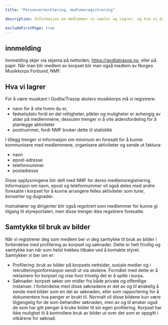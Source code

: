 ```yaml
---
title: "Personvernerklæring, medlemsregistrering"

description: Informasjon om medlemmer vi samler og lagrer, og hva vi bruker det til.

excludeFirstPage: true
---
```


## innmelding

Innmelding skjer via skjema på nettsiden, https://godliatrasop.no, eller på papir. Når man blir medlem av korpset blir man også medlem av Norges Musikkorps Forbund, NMF.

## Hva vi lagrer

For å være musikant i Godlia/Trasop skolers musikkorps må vi registrere: 
* navn for å vite hvem du er,
* fødselsdato fordi en del rettigheter, plikter og muligheter er avhengig av alder på medlemmene, dessuten trenger vi å vite aldersfordeling for å planlegge aktiviteter
* postnummer, fordi NMF bruker dette til statistikk

I tillegg trenger vi informasjon om minimum en foresatt for å kunne kommunisere med medlemmene, organisere aktiviteter og sende ut faktura:
* navn
* epost-adresse
* telefonnummer
* postadresse

Disse opplysningene blir delt med NMF for deres medlemsregistrering. Informasjon om navn, epost og telefonnummer vil også deles med andre foresatte i korpset for å kunne arrangere felles aktiviteter som turer, konserter og dugnader.

Instruktører og dirigenter blir også regsitrert som medlemmer for kunne gi tilgang til styreportalen, men disse trenger ikke regsitrere foresatte.

## Samtykke til bruk av bilder

Når vi registrerer deg som medlem ber vi deg samtykke til bruk av bilder i forbindelse med profilering av korpset og søknader. Dette er helt frivillig og samtykke kan når som helst trekkes tilbake ved å kontakte styret. Samtykker vi ber om er:

* Profilering: bruk av bilder på korpsets nettsider, sosiale medier og i rekrutteringsinformasjon sendt ut via skolene. Formålet med dette er å reklamere for korpset og vise hvor trivelig det er å spille i korps.
* Søknader: korpset søker om midler fra både private og offentlige instanser. I forbindelse med disse søknadene er det av og til ønskelig å sende med bilder som en del av søknaden, eller som rapportering for å dokumentere hva penger er brukt til. Normalt vil disse bildene kun være tilgjengelig for de som behandler søknaden, men av og til ønsker også de som har gitt penger å bruke bilder til sin egen profilering. Korpset har ikke mulighet til å kontrollere bruk av bilder ut over det som er oppgitt i vilkårene for søknad.

